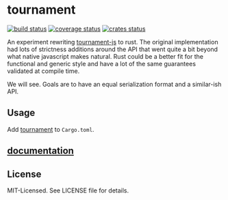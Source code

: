 # tournament
[![build status](https://secure.travis-ci.org/clux/tournament.svg)](http://travis-ci.org/clux/tournament)
[![coverage status](http://img.shields.io/coveralls/clux/tournament.svg)](https://coveralls.io/r/clux/tournament)
[![crates status](https://img.shields.io/crates/v/tournament.svg)](https://crates.io/crates/tournament)

An experiment rewriting [tournament-js](https://github.com/clux/tournament) to rust.
The original implementation had lots of strictness additions around the API that went quite a bit beyond what native javascript makes natural. Rust could be a better fit for the functional and generic style and have a lot of the same guarantees validated at compile time.

We will see. Goals are to have an equal serialization format and a similar-ish API.


## Usage
Add [tournament](https://crates.io/crates/tournament) to `Cargo.toml`.

## [documentation](http://clux.github.io/tournament)

## License
MIT-Licensed. See LICENSE file for details.
